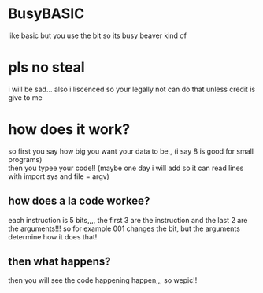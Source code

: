 # BusyBASIC
like basic but you use the bit so its busy beaver kind of
# pls no steal
i will be sad... also i liscenced so your legally not can do that unless credit is give to me
# how does it work?
so first you say how big you want your data to be,, (i say 8 is good for small programs)<br>
then you typee your code!! (maybe one day i will add so it can read lines with import sys and file = argv)<br>
## how does a la code workee?
each instruction is 5 bits,,,, the first 3 are the instruction and the last 2 are the arguments!!!
so for example 001 changes the bit, but the arguments determine how it does that!
## then what happens?
then you will see the code happening happen,,, so wepic!!
